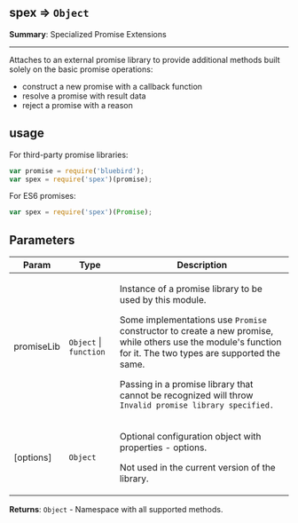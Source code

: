<a name="module_spex"></a>
## spex ⇒ <code>Object</code>
**Summary**: Specialized Promise Extensions  

---
Attaches to an external promise library to provide additional methods built solelyon the basic promise operations: - construct a new promise with a callback function - resolve a promise with result data - reject a promise with a reason## usageFor third-party promise libraries:```jsvar promise = require('bluebird');var spex = require('spex')(promise);```For ES6 promises:```jsvar spex = require('spex')(Promise);```

## Parameters
<table>
  <thead>
    <tr>
      <th>Param</th><th>Type</th><th>Description</th>
    </tr>
  </thead>
  <tbody>
<tr>
    <td>promiseLib</td><td><code>Object</code> | <code>function</code></td><td><p>Instance of a promise library to be used by this module.</p>
<p>Some implementations use <code>Promise</code> constructor to create a new promise, while
others use the module&#39;s function for it. The two types are supported the same.</p>
<p>Passing in a promise library that cannot be recognized will throw
<code>Invalid promise library specified.</code></p>
</td>
    </tr><tr>
    <td>[options]</td><td><code>Object</code></td><td><p>Optional configuration object with properties - options.</p>
<p>Not used in the current version of the library.</p>
</td>
    </tr>  </tbody>
</table>

**Returns**: <code>Object</code> - Namespace with all supported methods.  
